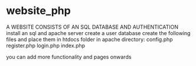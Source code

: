 # website_php
A WEBSITE CONSISTS OF AN SQL DATABASE AND AUTHENTICATION
install an sql and apache server
create a user database
create the following files and place them in htdocs folder in apache directory:
config.php
register.php
login.php
index.php

you can add more functionality and pages onwards
